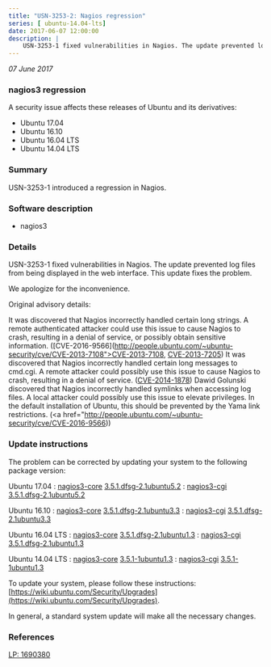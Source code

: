 ```yaml
---
title: "USN-3253-2: Nagios regression"
series: [ ubuntu-14.04-lts]
date: 2017-06-07 12:00:00
description: |
    USN-3253-1 fixed vulnerabilities in Nagios. The update prevented log files from being displayed in the web interface. This update fixes the problem.
--- 
```

 
 

*07 June 2017*

### nagios3 regression

A security issue affects these releases of Ubuntu and its derivatives:

* Ubuntu 17.04
* Ubuntu 16.10
* Ubuntu 16.04 LTS
* Ubuntu 14.04 LTS

### Summary

USN-3253-1 introduced a regression in Nagios. 

### Software description

* nagios3 

### Details

USN-3253-1 fixed vulnerabilities in Nagios. The update prevented log files from being displayed in the web interface. This update fixes the problem.

We apologize for the inconvenience.

Original advisory details:

 It was discovered that Nagios incorrectly handled certain long strings. A remote authenticated attacker could use this issue to cause Nagios to crash, resulting in a denial of service, or possibly obtain sensitive information. ([CVE-2016-9566](http://people.ubuntu.com/~ubuntu-security/cve/CVE-2013-7108">CVE-2013-7108</a>, <a href="http://people.ubuntu.com/~ubuntu-security/cve/CVE-2013-7205">CVE-2013-7205</a>) It was discovered that Nagios incorrectly handled certain long messages to cmd.cgi. A remote attacker could possibly use this issue to cause Nagios to crash, resulting in a denial of service. (<a href="http://people.ubuntu.com/~ubuntu-security/cve/CVE-2014-1878">CVE-2014-1878</a>) Dawid Golunski discovered that Nagios incorrectly handled symlinks when accessing log files. A local attacker could possibly use this issue to elevate privileges. In the default installation of Ubuntu, this should be prevented by the Yama link restrictions. (<a href="http://people.ubuntu.com/~ubuntu-security/cve/CVE-2016-9566)) 

### Update instructions

The problem can be corrected by updating your system to the following package version:

Ubuntu 17.04
 : [nagios3-core](https://launchpad.net/ubuntu/+source/nagios3) <span> [3.5.1.dfsg-2.1ubuntu5.2](https://launchpad.net/ubuntu/+source/nagios3/3.5.1.dfsg-2.1ubuntu5.2) </span> 
 : [nagios3-cgi](https://launchpad.net/ubuntu/+source/nagios3) <span> [3.5.1.dfsg-2.1ubuntu5.2](https://launchpad.net/ubuntu/+source/nagios3/3.5.1.dfsg-2.1ubuntu5.2) </span> 

Ubuntu 16.10
 : [nagios3-core](https://launchpad.net/ubuntu/+source/nagios3) <span> [3.5.1.dfsg-2.1ubuntu3.3](https://launchpad.net/ubuntu/+source/nagios3/3.5.1.dfsg-2.1ubuntu3.3) </span> 
 : [nagios3-cgi](https://launchpad.net/ubuntu/+source/nagios3) <span> [3.5.1.dfsg-2.1ubuntu3.3](https://launchpad.net/ubuntu/+source/nagios3/3.5.1.dfsg-2.1ubuntu3.3) </span> 

Ubuntu 16.04 LTS
 : [nagios3-core](https://launchpad.net/ubuntu/+source/nagios3) <span> [3.5.1.dfsg-2.1ubuntu1.3](https://launchpad.net/ubuntu/+source/nagios3/3.5.1.dfsg-2.1ubuntu1.3) </span> 
 : [nagios3-cgi](https://launchpad.net/ubuntu/+source/nagios3) <span> [3.5.1.dfsg-2.1ubuntu1.3](https://launchpad.net/ubuntu/+source/nagios3/3.5.1.dfsg-2.1ubuntu1.3) </span> 

Ubuntu 14.04 LTS
 : [nagios3-core](https://launchpad.net/ubuntu/+source/nagios3) <span> [3.5.1-1ubuntu1.3](https://launchpad.net/ubuntu/+source/nagios3/3.5.1-1ubuntu1.3) </span> 
 : [nagios3-cgi](https://launchpad.net/ubuntu/+source/nagios3) <span> [3.5.1-1ubuntu1.3](https://launchpad.net/ubuntu/+source/nagios3/3.5.1-1ubuntu1.3) </span> 

To update your system, please follow these instructions: [https://wiki.ubuntu.com/Security/Upgrades](https://wiki.ubuntu.com/Security/Upgrades).

In general, a standard system update will make all the necessary changes. 

### References

 
 [LP: 1690380](https://launchpad.net/bugs/1690380)
 

